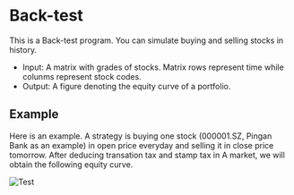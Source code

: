 # Back-test
This is a Back-test program. You can simulate buying and selling stocks in history.
+ Input: A matrix with grades of stocks. Matrix rows represent time while colunms represent stock codes.
+ Output: A figure denoting the equity curve of a portfolio.

## Example
Here is an example. A strategy is buying one stock (000001.SZ, Pingan Bank as an example) in open price everyday and selling it in close price tomorrow. After deducing transation tax and stamp tax in A market, we will obtain the following equity curve.

![Test](https://github.com/Hilbert1984/Back-test/blob/master/figure/000001.SZ.jpg)
